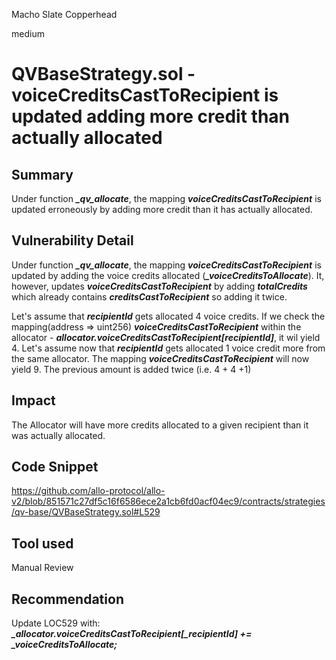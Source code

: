 Macho Slate Copperhead

medium

# QVBaseStrategy.sol - voiceCreditsCastToRecipient is updated adding more credit than actually allocated
## Summary
Under function _**_qv_allocate**_, the mapping _**voiceCreditsCastToRecipient**_ is updated erroneously by adding more credit than it has actually allocated.

## Vulnerability Detail
Under function _**_qv_allocate**_, the mapping _**voiceCreditsCastToRecipient**_ is updated by adding the voice credits allocated (_**_voiceCreditsToAllocate**_). It, however, updates _**voiceCreditsCastToRecipient**_ by adding **_totalCredits_** which already contains _**creditsCastToRecipient**_ so adding it twice.

Let's assume that _**recipientId**_ gets allocated 4 voice credits. If we check the mapping(address => uint256) _**voiceCreditsCastToRecipient**_ within the allocator - _**allocator.voiceCreditsCastToRecipient[recipientId]**_, it wil yield 4.
Let's assume now that _**recipientId**_ gets allocated 1 voice credit more from the same allocator. The mapping _**voiceCreditsCastToRecipient**_  will now yield 9. The previous amount is added twice (i.e. 4 + 4 +1)

## Impact
The Allocator will have more credits allocated to a given recipient than it was actually allocated.

## Code Snippet
https://github.com/allo-protocol/allo-v2/blob/851571c27df5c16f6586ece2a1cb6fd0acf04ec9/contracts/strategies/qv-base/QVBaseStrategy.sol#L529
## Tool used

Manual Review

## Recommendation
Update LOC529 with:
_**_allocator.voiceCreditsCastToRecipient[_recipientId] += _voiceCreditsToAllocate;**_
